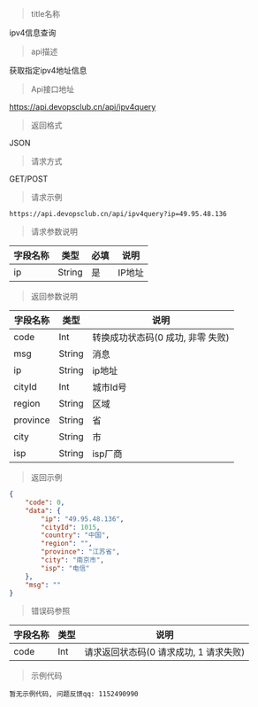 > title名称

<view class="api-title">ipv4信息查询</view>

> api描述

<view class="api-desc">获取指定ipv4地址信息</view>

> Api接口地址

<view class="api-url">https://api.devopsclub.cn/api/ipv4query</view>

> 返回格式

<view class="api-reponse-format">JSON</view>

> 请求方式

<view class="api-request-method">GET/POST</view>

> 请求示例

<view class="api-request-demo">

```text
https://api.devopsclub.cn/api/ipv4query?ip=49.95.48.136
```

</view>

> 请求参数说明

<view class="request-param">

字段名称 | 类型 | 必填 | 说明
--- | --- | --- | ---
ip | String | 是 | IP地址

</view>

> 返回参数说明

<view class="reponse-param">

字段名称 | 类型 | 说明
--- | --- | ---
code | Int | 转换成功状态码(0 成功, 非零 失败)
msg | String | 消息
ip | String | ip地址
cityId | Int | 城市Id号
region | String | 区域
province | String | 省
city | String | 市
isp | String | isp厂商

</view>

> 返回示例

<view class="api-reponse-demo">

```json
{
    "code": 0,
    "data": {
        "ip": "49.95.48.136",
        "cityId": 1015,
        "country": "中国",
        "region": "",
        "province": "江苏省",
        "city": "南京市",
        "isp": "电信"
    },
    "msg": ""
}
```

</view>

> 错误码参照

<view class="error-param">

字段名称 | 类型 | 说明
--- | --- | ---
code | Int | 请求返回状态码(0 请求成功, 1 请求失败)

</view>

> 示例代码

<view class="code-demo">

```text
暂无示例代码, 问题反馈qq: 1152490990
```

</view>